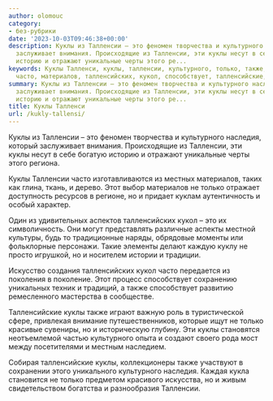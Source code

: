 ```yaml
---
author: olomouc
category:
- без-рубрики
date: '2023-10-03T09:46:38+00:00'
description: Куклы из Талленсии – это феномен творчества и культурного наследия, который
  заслуживает внимания. Происходящие из Талленсии, эти куклы несут в себе богатую
  историю и отражают уникальные черты этого ре...
keywords: Куклы Талленси, куклы, талленсии, культурного, только, также, это, наследия,
  часто, материалов, талленсийских, кукол, способствует, талленсийские, феномен, творчества
summary: Куклы из Талленсии – это феномен творчества и культурного наследия, который
  заслуживает внимания. Происходящие из Талленсии, эти куклы несут в себе богатую
  историю и отражают уникальные черты этого ре...
title: Куклы Талленси
url: /kukly-tallensi/
---
```


Куклы из Талленсии – это феномен творчества и культурного наследия, который заслуживает внимания. Происходящие из Талленсии, эти куклы несут в себе богатую историю и отражают уникальные черты этого региона.

Куклы Талленсии часто изготавливаются из местных материалов, таких как глина, ткань, и дерево. Этот выбор материалов не только отражает доступность ресурсов в регионе, но и придает куклам аутентичность и особый характер.

Один из удивительных аспектов талленсийских кукол – это их символичность. Они могут представлять различные аспекты местной культуры, будь то традиционные наряды, обрядовые моменты или фольклорные персонажи. Такие элементы делают каждую куклу не просто игрушкой, но и носителем истории и традиции.

Искусство создания талленсийских кукол часто передается из поколения в поколение. Этот процесс способствует сохранению уникальных техник и традиций, а также способствует развитию ремесленного мастерства в сообществе.

Талленсийские куклы также играют важную роль в туристической сфере, привлекая внимание путешественников, которые ищут не только красивые сувениры, но и историческую глубину. Эти куклы становятся неотъемлемой частью культурного опыта и создают своего рода мост между посетителями и местным наследием.

Собирая талленсийские куклы, коллекционеры также участвуют в сохранении этого уникального культурного наследия. Каждая кукла становится не только предметом красивого искусства, но и живым свидетельством богатства и разнообразия Талленсии.